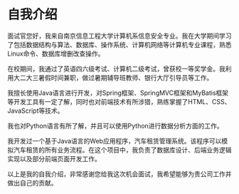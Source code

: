 # 自我介绍

面试官您好，我来自南京信息工程大学计算机系信息安全专业。我在大学期间学习了包括数据结构与算法、数据库、操作系统、计算机网络等计算机专业课程，熟悉Linux命令、数据库增删改查操作。

在校期间，我通过了英语四六级考试、计算机二级考试，曾获校一等奖学金。我利用大二大三暑假时间兼职，做过暑期辅导班教师、银行大厅引导员等工作。

我擅长使用Java语言进行开发，对Spring框架、SpringMVC框架和MyBatis框架等开发工具有一定了解，同时也对前端技术有所涉猎，熟练掌握了HTML、CSS、JavaScript等技术。

我也对Python语言有所了解，并且可以使用Python进行数据分析方面的工作。

我开发过一个基于Java语言的Web应用程序，汽车租赁管理系统。该程序可以模拟汽车租赁的所有业务流程。在这个项目中，我负责了数据库设计、后端业务逻辑实现以及部分前端页面开发工作。

以上是我的自我介绍，非常感谢您给我这次机会面试，我希望能够为贵公司工作并做出自己的贡献。
